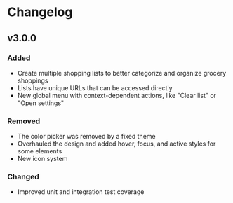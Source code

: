 # Changelog

## v3.0.0

### Added

- Create multiple shopping lists to better categorize and organize grocery shoppings
- Lists have unique URLs that can be accessed directly
- New global menu with context-dependent actions, like "Clear list" or "Open settings"

### Removed

- The color picker was removed by a fixed theme
- Overhauled the design and added hover, focus, and active styles for some elements
- New icon system

### Changed

- Improved unit and integration test coverage

